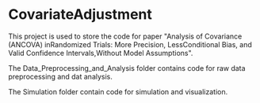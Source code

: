 # CovariateAdjustment
This project is used to store the code for paper "Analysis of Covariance (ANCOVA) inRandomized Trials: More Precision, LessConditional Bias, and Valid Confidence Intervals,Without Model Assumptions".

The Data_Preprocessing_and_Analysis folder contains code for raw data preprocessing and dat analysis.

The Simulation folder contain code for simulation and visualization.
